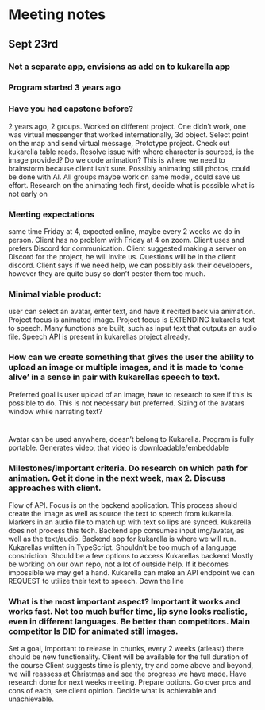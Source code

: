 # Meeting notes
## Sept 23rd

### Not a separate app, envisions as add on to kukarella app
### Program started 3 years ago
### Have you had capstone before?
2 years ago, 2 groups. Worked on different project. One didn’t work, one was virtual messenger that worked internationally, 3d object. Select point on the map and send virtual message, Prototype project. Check out kukarella table reads. Resolve issue with where character is sourced, is the image provided? Do we code animation? This is where we need to brainstorm because client isn’t sure. Possibly animating still photos, could be done with AI. All groups maybe work on same model, could save us effort. Research on the animating tech first, decide what is possible what is not early on
### Meeting expectations
same time Friday at 4, expected online, maybe every 2 weeks we do in person. Client has no problem with Friday at 4 on zoom. Client uses and prefers Discord for communication. Client suggested making a server on Discord for the project, he will invite us. Questions will be in the client discord. Client says if we need help, we can possibly ask their developers, however they are quite busy so don’t pester them too much.
### Minimal viable product: 
user can select an avatar, enter text, and have it recited back via animation. Project focus is animated image. Project focus is EXTENDING kukarells text to speech. Many functions are built, such as input text that outputs an audio file. Speech API is present in kukarellas project already.
### How can we create something that gives the user the ability to upload an image or multiple images, and it is made to ‘come alive’ in a sense in pair with kukarellas speech to text.
Preferred goal is user upload of an image, have to research to see if this is possible to do. This is not necessary but preferred.
Sizing of the avatars window while narrating text?
#
Avatar can be used anywhere, doesn’t belong to Kukarella.
Program is fully portable. Generates video, that video is downloadable/embeddable
### Milestones/important criteria. Do research on which path for animation. Get it done in the next week, max 2. Discuss approaches with client.
Flow of API. Focus is on the backend application. This process should create the image as well as source the text to speech from kukarella. 
Markers in an audio file to match up with text so lips are synced. Kukarella does not process this tech.
Backend app consumes input img/avatar, as well as the text/audio.
Backend app for kukarella is where we will run. Kukarellas written in TypeScript.
Shouldn’t be too much of a language constriction. Should be a few options to access Kukarellas backend
Mostly be working on our own repo, not a lot of outside help. If it becomes impossible we may get a hand.
Kukarella can make an API endpoint we can REQUEST to utilize their text to speech. Down the line
### What is the most important aspect? Important it works and works fast. Not too much buffer time, lip sync looks realistic, even in different languages. Be better than competitors. Main competitor Is DID for animated still images. 
Set a goal, important to release in chunks, every 2 weeks (atleast) there should be new functionality.
Client will be available for the full duration of the course
Client suggests time is plenty, try and come above and beyond, we will reassess at Christmas and see the progress we have made.
Have research done for next weeks meeting. Prepare options. Go over pros and cons of each, see client opinion. Decide what is achievable and unachievable.


